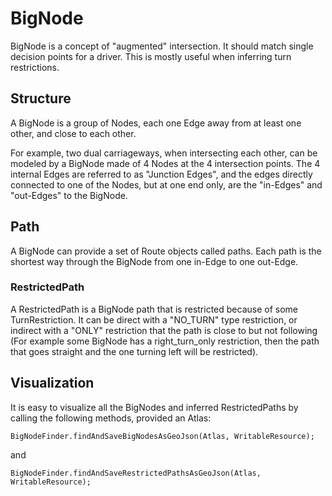 # BigNode

BigNode is a concept of "augmented" intersection. It should match single decision points for a driver. This is mostly useful when inferring turn restrictions.

## Structure

A BigNode is a group of Nodes, each one Edge away from at least one other, and close to each other.

For example, two dual carriageways, when intersecting each other, can be modeled by a BigNode made of 4 Nodes at the 4 intersection points. The 4 internal Edges are referred to as "Junction Edges", and the edges directly connected to one of the Nodes, but at one end only, are the "in-Edges" and "out-Edges" to the BigNode.

## Path

A BigNode can provide a set of Route objects called paths. Each path is the shortest way through the BigNode from one in-Edge to one out-Edge.

### RestrictedPath

A RestrictedPath is a BigNode path that is restricted because of some TurnRestriction. It can be direct with a "NO\_TURN" type restriction, or indirect with a "ONLY" restriction that the path is close to but not following (For example some BigNode has a right\_turn\_only restriction, then the path that goes straight and the one turning left will be restricted).

## Visualization

It is easy to visualize all the BigNodes and inferred RestrictedPaths by calling the following methods, provided an Atlas:

```
BigNodeFinder.findAndSaveBigNodesAsGeoJson(Atlas, WritableResource);
```

and

```
BigNodeFinder.findAndSaveRestrictedPathsAsGeoJson(Atlas, WritableResource);
```
